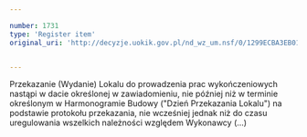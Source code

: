 ```yaml
---

number: 1731
type: 'Register item'
original_uri: 'http://decyzje.uokik.gov.pl/nd_wz_um.nsf/0/1299ECBA3EB01E27C125765F0045DF76?OpenDocument'


---
```


Przekazanie (Wydanie) Lokalu do prowadzenia prac wykończeniowych nastąpi w dacie określonej w zawiadomieniu, nie później niż w terminie określonym w Harmonogramie Budowy ("Dzień Przekazania Lokalu") na podstawie protokołu przekazania, nie wcześniej jednak niż do czasu uregulowania wszelkich należności względem Wykonawcy (...)
